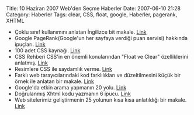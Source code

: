 Title: 10 Haziran 2007 Web&#039;den Seçme Haberler
Date: 2007-06-10 21:28
Category: Haberler
Tags: clear, CSS, float, google, Haberler, pagerank, XHTML

-   Çoklu sınıf kullanımını anlatan İngilizce bit makale. [Link][]
-   Google PageRank(Google'un her sayfaya verdiği puan servisi) hakkında
    ipuçları. [Link][1]
-   100 adet CSS kaynağı. [Link][2]
-   CSS Rehberi CSS'in en önemli konularından "Float ve Clear"
    özelliklerini anlatmış. [Link][3]
-   Resimlere CSS ile saydamlık verme. [Link][4]
-   Farklı web tarayıcılarındaki kod farklılıkları ve düzeltilmesini
    küçük bir örnek ile anlatan bir makale. [Link][5]
-   Google'da etkin arama yapmanın 20 yolu. [Link][6]
-   Doğrulanmış Xhtml kodu yazmanın 6 ipucu. [Link][7]
-   Web sitelerimiz geliştirmenin 25 yolunun kısa kısa anlatıldığı bir
    makale. [Link][8]

</p>

  [Link]: http://www.ryanbrill.com/archives/multiple-classes-in-ie/
    "Link"
  [1]: http://www.smashingmagazine.com/2007/06/05/google-pagerank-what-do-we-really-know-about-it/
    "Link"
  [2]: http://www.softwaredeveloper.com/features/designing-on-a-dime-060407/
    "Link"
  [3]: http://www.cssrehberi.com/f25-float-ve-clear-ozellikleri/ "Link"
  [4]: http://www.joshstauffer.com/2007/06/07/apply-css-transparency-to-images/
    "Link"
  [5]: http://9tutorials.com/2007/06/06/css-cross-browser-compatibility.html
    "Link"
  [6]: http://www.dumblittleman.com/2007/06/20-tips-for-more-efficient-google.html
    "Link"
  [7]: http://tutorialshift.com/top-tips-and-tools-for-xhtml-validation/
    "Link"
  [8]: http://fadtastic.net/2007/06/10/25-ways-to-improve-your-site-today/
    "Link"
